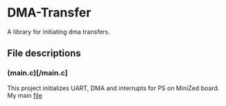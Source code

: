# DMA-Transfer
A library for initiating dma transfers.
## File descriptions
### (main.c)[/main.c]
This project initializes UART, DMA and interrupts for PS on MiniZed board. My main [file](/main.c)
